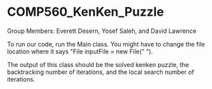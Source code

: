 # COMP560_KenKen_Puzzle

Group Members: Everett Desern, Yosef Saleh, and David Lawrence


To run our code, run the Main class. You might have to change the file location where it says "File inputFile = new File(" ").


The output of this class should be the solved kenken puzzle, the backtracking number of iterations, and the local search number of iterations.
